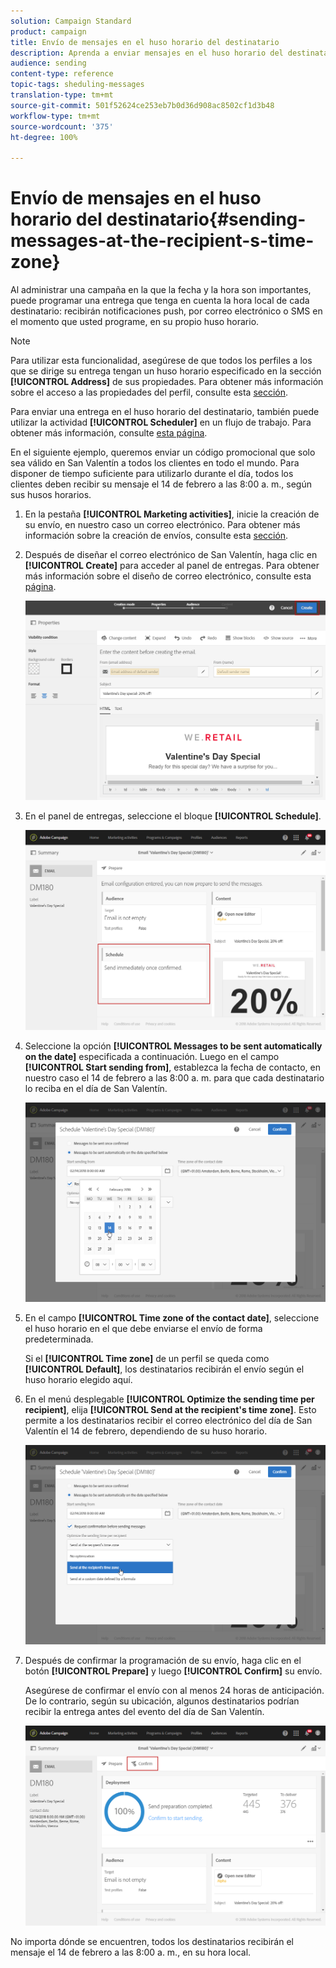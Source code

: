 ```yaml
---
solution: Campaign Standard
product: campaign
title: Envío de mensajes en el huso horario del destinatario
description: Aprenda a enviar mensajes en el huso horario del destinatario.
audience: sending
content-type: reference
topic-tags: sheduling-messages
translation-type: tm+mt
source-git-commit: 501f52624ce253eb7b0d36d908ac8502cf1d3b48
workflow-type: tm+mt
source-wordcount: '375'
ht-degree: 100%

---
```



# Envío de mensajes en el huso horario del destinatario{#sending-messages-at-the-recipient-s-time-zone}

Al administrar una campaña en la que la fecha y la hora son importantes, puede programar una entrega que tenga en cuenta la hora local de cada destinatario: recibirán notificaciones push, por correo electrónico o SMS en el momento que usted programe, en su propio huso horario.

>[!NOTE]
>
>Para utilizar esta funcionalidad, asegúrese de que todos los perfiles a los que se dirige su entrega tengan un huso horario especificado en la sección **[!UICONTROL Address]** de sus propiedades. Para obtener más información sobre el acceso a las propiedades del perfil, consulte esta [sección](../../audiences/using/editing-profiles.md).

Para enviar una entrega en el huso horario del destinatario, también puede utilizar la actividad **[!UICONTROL Scheduler]** en un flujo de trabajo. Para obtener más información, consulte [esta página](../../automating/using/scheduler.md).

En el siguiente ejemplo, queremos enviar un código promocional que solo sea válido en San Valentín a todos los clientes en todo el mundo. Para disponer de tiempo suficiente para utilizarlo durante el día, todos los clientes deben recibir su mensaje el 14 de febrero a las 8:00 a. m., según sus husos horarios.

1. En la pestaña **[!UICONTROL Marketing activities]**, inicie la creación de su envío, en nuestro caso un correo electrónico. Para obtener más información sobre la creación de envíos, consulte esta [sección](../../channels/using/creating-an-email.md).
1. Después de diseñar el correo electrónico de San Valentín, haga clic en **[!UICONTROL Create]** para acceder al panel de entregas. Para obtener más información sobre el diseño de correo electrónico, consulte esta [página](../../designing/using/personalization.md#example-email-personalization).

   ![](assets/send-time_opt_valentine_1.png)

1. En el panel de entregas, seleccione el bloque **[!UICONTROL Schedule]**.

   ![](assets/send-time_opt_valentine_2.png)

1. Seleccione la opción **[!UICONTROL Messages to be sent automatically on the date]** especificada a continuación. Luego en el campo **[!UICONTROL Start sending from]**, establezca la fecha de contacto, en nuestro caso el 14 de febrero a las 8:00 a. m. para que cada destinatario lo reciba en el día de San Valentín.

   ![](assets/send-time_opt_valentine.png)

1. En el campo **[!UICONTROL Time zone of the contact date]**, seleccione el huso horario en el que debe enviarse el envío de forma predeterminada.

   Si el **[!UICONTROL Time zone]** de un perfil se queda como **[!UICONTROL Default]**, los destinatarios recibirán el envío según el huso horario elegido aquí.

1. En el menú desplegable **[!UICONTROL Optimize the sending time per recipient]**, elija **[!UICONTROL Send at the recipient's time zone]**. Esto permite a los destinatarios recibir el correo electrónico del día de San Valentín el 14 de febrero, dependiendo de su huso horario.

   ![](assets/send-time_opt_valentine_3.png)

1. Después de confirmar la programación de su envío, haga clic en el botón **[!UICONTROL Prepare]** y luego **[!UICONTROL Confirm]** su envío.

   Asegúrese de confirmar el envío con al menos 24 horas de anticipación. De lo contrario, según su ubicación, algunos destinatarios podrían recibir la entrega antes del evento del día de San Valentín.

   ![](assets/send-time_opt_valentine_4.png)

No importa dónde se encuentren, todos los destinatarios recibirán el mensaje el 14 de febrero a las 8:00 a. m., en su hora local.
